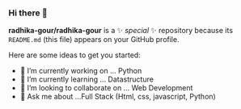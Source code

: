 ### Hi there 👋

**radhika-gour/radhika-gour** is a ✨ _special_ ✨ repository because its `README.md` (this file) appears on your GitHub profile.

Here are some ideas to get you started:

- 🔭 I’m currently working on ... Python  
- 🌱 I’m currently learning ... Datastructure 
- 👯 I’m looking to collaborate on ... Web Development
- 💬 Ask me about ...Full Stack (Html, css, javascript, Python)
